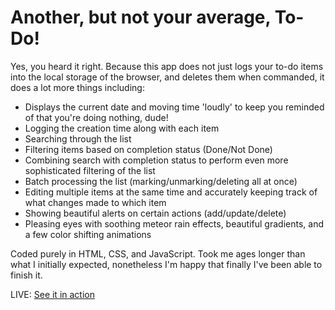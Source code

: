 # Another, but not your average, To-Do!

Yes, you heard it right. Because this app does not just logs your to-do items into the local storage of the browser, and deletes them when commanded, it does a lot more things including:

 - Displays the current date and moving time 'loudly' to keep you reminded of that you're doing nothing, dude!
 - Logging the creation time along with each item
 - Searching through the list
 - Filtering items based on completion status (Done/Not Done)
 - Combining search with completion status to perform even more sophisticated filtering of the list
 - Batch processing the list (marking/unmarking/deleting all at once)
 - Editing multiple items at the same time and accurately keeping track of what changes made to which item
 - Showing beautiful alerts on certain actions (add/update/delete)
 - Pleasing eyes with soothing meteor rain effects, beautiful gradients, and a few color shifting animations

Coded purely in HTML, CSS, and JavaScript. Took me ages longer than what I initially expected, nonetheless I'm happy that finally I've been able to finish it.

LIVE: [See it in action](https://shams-shimul.github.io/todo-html-css-js/)
